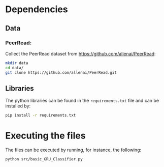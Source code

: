 # Dependencies

## Data

### PeerRead:

Collect the PeerRead dataset from https://github.com/allenai/PeerRead:  

```bash
mkdir data
cd data/
git clone https://github.com/allenai/PeerRead.git
```

## Libraries

The python libraries can be found in the `requirements.txt` file 
and can be installed by:

```bash
pip install -r requirements.txt
```

# Executing the files

The files can be executed by running, for instance, the following:
```bash
python src/basic_GRU_Classifier.py
```


